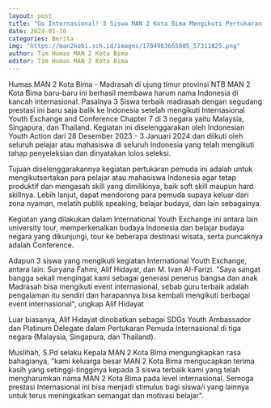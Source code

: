```yaml
---
layout: post
title: "Go Internasional! 3 Siswa MAN 2 Kota Bima Mengikuti Pertukaran Pemuda di 3 Negara"
date: 2024-01-10
categories: Berita
img: "https://man2kobi.sch.id/images/1704963665005_57311825.png"
author: Tim Humas MAN 2 Kota Bima
editor: Tim Humas MAN 2 Kota Bima
---
```



Humas.MAN 2 Kota Bima - Madrasah di ujung timur provinsi NTB MAN 2 Kota Bima baru-baru ini berhasil membawa harum nama Indonesia di kancah internasional. Pasalnya 3 Siswa terbaik madrasah dengan segudang prestasi ini baru saja balik ke Indonesia setelah mengikuti Internasional Youth Exchange and Conference Chapter 7 di 3 negara yaitu Malaysia, Singapura, dan Thailand. Kegiatan ini diselenggarakan oleh Indonesian Youth Action dari 28 Desember 2023 - 3 Januari 2024 dan diikuti oleh seluruh pelajar atau mahasiswa di seluruh Indonesia yang telah mengikuti tahap penyeleksian dan dinyatakan lolos seleksi.

Tujuan diselenggarakannya kegiatan pertukaran pemuda ini adalah untuk mengikutsertakan para pelajar atau mahasiswa Indonesia agar tetap produktif dan mengasah skill yang dimilikinya, baik soft skill maupun hard skillnya. Lebih lanjut, dapat mendorong para pemuda supaya keluar dari zona nyaman, melatih publik speaking, belajar budaya, dan lain sebagainya.

Kegiatan yang dilakukan dalam International Youth Exchange ini antara lain university tour, memperkenalkan budaya Indonesia dan belajar budaya negara yang dikunjungi, tour ke beberapa destinasi wisata, serta puncaknya adalah Conference.

Adapun 3 siswa yang mengikuti kegiatan International Youth Exchange, antara lain: Suryana Fahmi, Alif Hidayat, dan M. Ivan Al-Farizi. "Saya sangat bangga sekali mengingat kami sebagai generasi penerus bangsa dan anak Madrasah bisa mengikuti event internasional, sebab guru terbaik adalah pengalaman itu sendiri dan harapannya bisa kembali mengikuti berbagai event internasional", ungkap Alif Hidayat

Luar biasanya, Alif Hidayat dinobatkan sebagai SDGs Youth Ambassador dan Platinum Delegate dalam Pertukaran Pemuda Internasional di tiga negara (Malaysia, Singapura, dan Thailand).

Muslihah, S.Pd selaku Kepala MAN 2 Kota Bima mengungkapkan rasa bahagianya, "kami keluarga besar MAN 2 Kota Bima mengucapkan terima kasih yang setinggi-tingginya kepada 3 siswa terbaik kami yang telah mengharumkan nama MAN 2 Kota Bima pada level internasional. Semoga prestasi Internasional ini bisa menjadi stimulus bagi siswa/i yang lainnya untuk terus meningkatkan semangat dan motivasi belajar".
